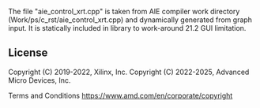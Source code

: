 The file "aie_control_xrt.cpp" is taken from AIE compiler work directory (Work/ps/c_rst/aie_control_xrt.cpp) and dynamically generated from graph input.
It is statically included in library to work-around 21.2 GUI limitation.

## License

 Copyright (C) 2019-2022, Xilinx, Inc.
 Copyright (C) 2022-2025, Advanced Micro Devices, Inc.

Terms and Conditions <https://www.amd.com/en/corporate/copyright>
